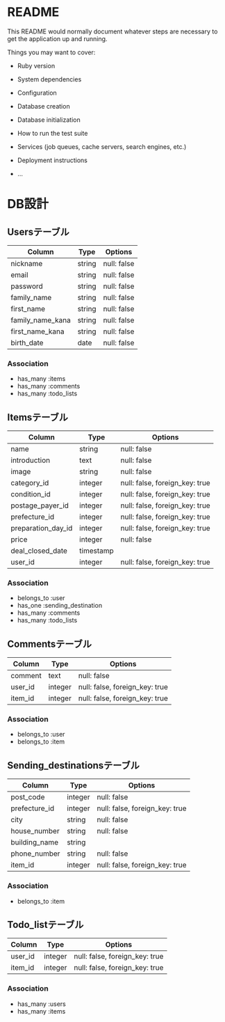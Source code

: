 # README

This README would normally document whatever steps are necessary to get the
application up and running.

Things you may want to cover:

* Ruby version

* System dependencies

* Configuration

* Database creation

* Database initialization

* How to run the test suite

* Services (job queues, cache servers, search engines, etc.)

* Deployment instructions

* ...

# DB設計

## Usersテーブル

|Column|Type|Options|
|------|----|-------|
|nickname|string|null: false|unique: true|
|email|string|null: false|unique: true|
|password|string|null: false|
|family_name|string|null: false|
|first_name|string|null: false|
|family_name_kana|string|null: false|
|first_name_kana|string|null: false|
|birth_date|date|null: false|

### Association
- has_many :items
- has_many :comments
- has_many :todo_lists

## Itemsテーブル

|Column|Type|Options|
|------|----|-------|
|name|string|null: false|
|introduction|text|null: false|
|image|string|null: false|
|category_id|integer|null: false, foreign_key: true|
|condition_id|integer|null: false, foreign_key: true|
|postage_payer_id|integer|null: false, foreign_key: true|
|prefecture_id|integer|null: false, foreign_key: true|
|preparation_day_id|integer|null: false, foreign_key: true|
|price|integer|null: false|
|deal_closed_date|timestamp|
|user_id|integer|null: false, foreign_key: true|

### Association
- belongs_to :user
- has_one :sending_destination
- has_many :comments
- has_many :todo_lists

## Commentsテーブル

|Column|Type|Options|
|------|----|-------|
|comment|text|null: false|
|user_id|integer|null: false, foreign_key: true|
|item_id|integer|null: false, foreign_key: true|

### Association
- belongs_to :user
- belongs_to :item

## Sending_destinationsテーブル

|Column|Type|Options|
|------|----|-------|
|post_code|integer|null: false|
|prefecture_id|integer|null: false, foreign_key: true|
|city|string|null: false|
|house_number|string|null: false|
|building_name|string|
|phone_number|string|null: false|
|item_id|integer|null: false, foreign_key: true|

### Association
- belongs_to :item

## Todo_listテーブル

|Column|Type|Options|
|------|----|-------|
|user_id|integer|null: false, foreign_key: true|
|item_id|integer|null: false, foreign_key: true|

### Association
- has_many :users
- has_many :items
